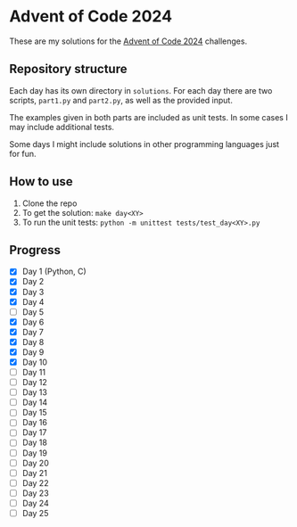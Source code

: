 # Advent of Code 2024

These are my solutions for the [Advent of Code 2024](https://adventofcode.com/2024) challenges.

## Repository structure

Each day has its own directory in `solutions`. For each day there are two scripts, `part1.py` and `part2.py`, as well as the provided input.

The examples given in both parts are included as unit tests. In some cases I may include additional tests.

Some days I might include solutions in other programming languages just for fun.

## How to use

1. Clone the repo
2. To get the solution: `make day<XY>`
3. To run the unit tests: `python -m unittest tests/test_day<XY>.py`

## Progress

- [x] Day 1 (Python, C)
- [x] Day 2
- [x] Day 3
- [x] Day 4
- [ ] Day 5
- [x] Day 6
- [x] Day 7
- [x] Day 8
- [x] Day 9
- [x] Day 10
- [ ] Day 11
- [ ] Day 12
- [ ] Day 13
- [ ] Day 14
- [ ] Day 15
- [ ] Day 16
- [ ] Day 17
- [ ] Day 18
- [ ] Day 19
- [ ] Day 20
- [ ] Day 21
- [ ] Day 22
- [ ] Day 23
- [ ] Day 24
- [ ] Day 25
